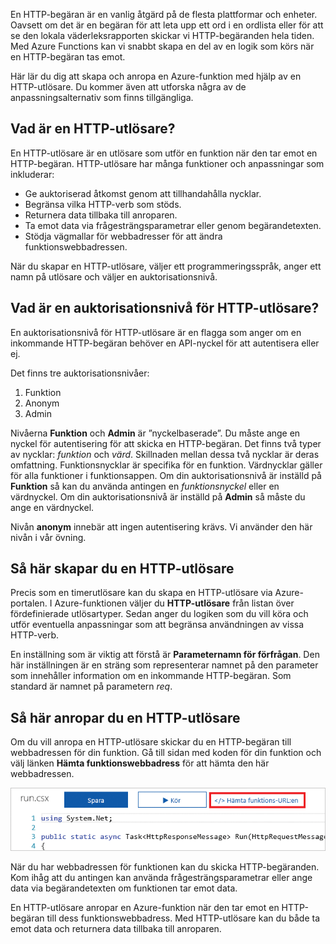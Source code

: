 En HTTP-begäran är en vanlig åtgärd på de flesta plattformar och enheter. Oavsett om det är en begäran för att leta upp ett ord i en ordlista eller för att se den lokala väderleksrapporten skickar vi HTTP-begäranden hela tiden. Med Azure Functions kan vi snabbt skapa en del av en logik som körs när en HTTP-begäran tas emot.

Här lär du dig att skapa och anropa en Azure-funktion med hjälp av en HTTP-utlösare. Du kommer även att utforska några av de anpassningsalternativ som finns tillgängliga.

## <a name="what-is-an-http-trigger"></a>Vad är en HTTP-utlösare?

En HTTP-utlösare är en utlösare som utför en funktion när den tar emot en HTTP-begäran. HTTP-utlösare har många funktioner och anpassningar som inkluderar:

- Ge auktoriserad åtkomst genom att tillhandahålla nycklar.
- Begränsa vilka HTTP-verb som stöds.
- Returnera data tillbaka till anroparen.
- Ta emot data via frågesträngsparametrar eller genom begärandetexten.
- Stödja vägmallar för webbadresser för att ändra funktionswebbadressen.

När du skapar en HTTP-utlösare, väljer ett programmeringsspråk, anger ett namn på utlösare och väljer en auktorisationsnivå.

## <a name="what-is-an-http-trigger-authorization-level"></a>Vad är en auktorisationsnivå för HTTP-utlösare?

En auktorisationsnivå för HTTP-utlösare är en flagga som anger om en inkommande HTTP-begäran behöver en API-nyckel för att autentisera eller ej.

Det finns tre auktorisationsnivåer:

1. Funktion
2. Anonym
3. Admin

Nivåerna **Funktion** och **Admin** är ”nyckelbaserade”. Du måste ange en nyckel för autentisering för att skicka en HTTP-begäran. Det finns två typer av nycklar: *funktion* och *värd*. Skillnaden mellan dessa två nycklar är deras omfattning. Funktionsnycklar är specifika för en funktion. Värdnycklar gäller för alla funktioner i funktionsappen. Om din auktorisationsnivå är inställd på **Funktion** så kan du använda antingen en *funktionsnyckel* eller en värdnyckel. Om din auktorisationsnivå är inställd på **Admin** så måste du ange en värdnyckel.

Nivån **anonym** innebär att ingen autentisering krävs. Vi använder den här nivån i vår övning.

## <a name="how-to-create-an-http-trigger"></a>Så här skapar du en HTTP-utlösare

Precis som en timerutlösare kan du skapa en HTTP-utlösare via Azure-portalen. I Azure-funktionen väljer du **HTTP-utlösare** från listan över fördefinierade utlösartyper. Sedan anger du logiken som du vill köra och utför eventuella anpassningar som att begränsa användningen av vissa HTTP-verb.

En inställning som är viktig att förstå är **Parameternamn för förfrågan**. Den här inställningen är en sträng som representerar namnet på den parameter som innehåller information om en inkommande HTTP-begäran. Som standard är namnet på parametern *req*.

## <a name="how-to-invoke-an-http-trigger"></a>Så här anropar du en HTTP-utlösare

Om du vill anropa en HTTP-utlösare skickar du en HTTP-begäran till webbadressen för din funktion. Gå till sidan med koden för din funktion och välj länken **Hämta funktionswebbadress** för att hämta den här webbadressen.

![Skärmbild av Azure Portal som visar ett blad i funktionsappen där knappen för att hämta funktions-URL:en är markerad.](../media/5-function-url.png)

När du har webbadressen för funktionen kan du skicka HTTP-begäranden. Kom ihåg att du antingen kan använda frågesträngsparametrar eller ange data via begärandetexten om funktionen tar emot data.

En HTTP-utlösare anropar en Azure-funktion när den tar emot en HTTP-begäran till dess funktionswebbadress. Med HTTP-utlösare kan du både ta emot data och returnera data tillbaka till anroparen.